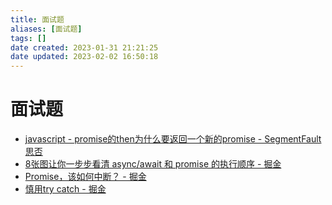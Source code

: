 ```yaml
---
title: 面试题
aliases: [面试题]
tags: []
date created: 2023-01-31 21:21:25
date updated: 2023-02-02 16:50:18
---
```


# 面试题

- [javascript - promise的then为什么要返回一个新的promise - SegmentFault 思否](https://segmentfault.com/q/1010000022049517/a-1020000022053181)
- [8张图让你一步步看清 async/await 和 promise 的执行顺序 - 掘金](https://juejin.cn/post/6844903734321872910)
- [Promise，该如何中断？ - 掘金](https://juejin.cn/post/7075525758810062855)
- [慎用try catch - 掘金](https://juejin.cn/post/6844903745273217038)
